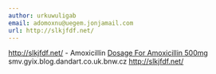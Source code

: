 ```yaml
---
author: urkuwuligab
email: adomoxnu@uegem.jonjamail.com
url: http://slkjfdf.net/
---
```


http://slkjfdf.net/ - Amoxicillin <a href="http://slkjfdf.net/">Dosage For Amoxicillin 500mg</a> smv.gyix.blog.dandart.co.uk.bnw.cz http://slkjfdf.net/